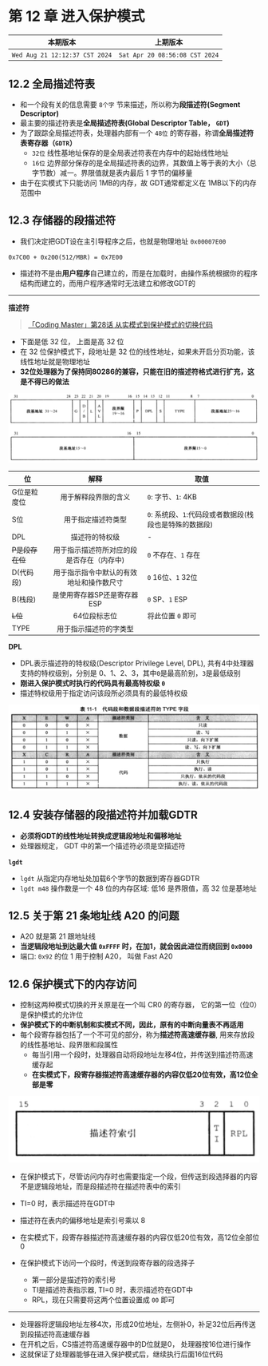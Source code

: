 # 第 12 章 进入保护模式

|本期版本|上期版本
|:---:|:---:|
`Wed Aug 21 12:12:37 CST 2024` | `Sat Apr 20 08:56:08 CST 2024`

## 12.2 全局描述符表

* 和一个段有关的信息需要 `8个字` 节来描述，所以称为**段描述符(Segment Descriptor)**
* 最主要的描述符表是**全局描述符表(Global Descriptor Table， `GDT`)**
* 为了跟踪全局描述符表，处理器内部有一个 `48位` 的寄存器，称谓**全局描述符表寄存器（`GDTR`）**
	* `32位` 线性基地址保存的是全局表述符表在内存中的起始线性地址
	* `16位` 边界部分保存的是全局描述符表的边界，其数值上等于表的大小（总字节数）减一。界限值就是表内最后 1 字节的偏移量
* 由于在实模式下只能访问 1MB的内存，故 GDT通常都定义在 1MB以下的内存范围中

## 12.3 存储器的段描述符


* 我们决定把GDT设在主引导程序之后，也就是物理地址 `0x00007E00` 

```
0x7C00 + 0x200(512/MBR) = 0x7E00
```

* 描述符不是由**用户程序**自己建立的，而是在加载时，由操作系统根据你的程序结构而建立的，而用户程序通常时无法建立和修改GDT的

---

**描述符**

> [「Coding Master」第28话 从实模式到保护模式的切换代码](https://www.youtube.com/watch?v=EkzleCAIdXg&list=PLLBMaJy_MOpM2xUPbjSBSib7hUUaaEGa6&index=30)

* 下面是低 32 位， 上面是高 32 位
* 在 32 位保护模式下，段地址是 32 位的线性地址，如果未开启分页功能，该线性地址就是物理地址
* **32位处理器为了保持同80286的兼容，只能在旧的描述符格式进行扩充，这是不得已的做法**



<img src="./01.png" />

位|解释|取值
---|:---:|---
G位是粒度位 | 用于解释段界限的含义 | `0`: 字节、`1`: 4KB
S位 | 用于指定描述符类型 | `0`: 系统段、`1`:代码段或者数据段(栈段也是特殊的数据段)
DPL | 描述符的特权级 | -
~~P是段存在位~~ | 用于指示描述符所对应的段是否存在（内存中) | `0` 不存在、`1` 存在
D(代码段) | 用于指示指令中默认的有效地址和操作数尺寸 | `0` 16位、`1` 32位
B(栈段) | 是使用寄存器SP还是寄存器ESP | `0` SP、`1` ESP
~~L位~~ | 64位段标志位 | 将此位置 `0` 即可
TYPE | 用于指示描述符的字类型

**DPL**

* DPL表示描述符的特权级(Descriptor Privilege Level, DPL), 共有4中处理器支持的特权级别，分别是 0、1、2、3，其中`0`是最高阶别，`3`是最低级别
* **刚进入保护模式时执行的代码具有最高特权级 `0`**
* 描述特权级用于指定访问该段所必须具有的最低特权级

<img src="./02.png" />



## 12.4 安装存储器的段描述符并加载GDTR

* **必须将GDT的线性地址转换成逻辑段地址和偏移地址**
* 处理器规定， GDT 中的第一个描述符必须是空描述符

**`lgdt`**

* `lgdt` 从指定内存地址处加载6个字节的数据到寄存器GDTR
* `lgdt m48` 操作数是一个 48 位的内存区域: 低16 是界限值，高 32 位是基地址

## 12.5 关于第 21 条地址线 A20 的问题

* A20 就是第 21 跟地址线
* **当逻辑段地址到达最大值 `0xFFFF` 时，在加1，就会因此进位而绕回到 `0x0000`**
* 端口: `0x92` 的位 1 用于控制 A20， 叫做 Fast A20


## 12.6 保护模式下的内存访问

* 控制这两种模式切换的开关原是在一个叫 CR0 的寄存器， 它的第一位（位0）是保护模式的允许位
* **保护模式下的中断机制和实模式不同，因此，原有的中断向量表不再适用**
* 每个段寄存器包括了一个不可见的部分，称为**描述符高速缓存器**, 用来存放段的线性基地址、段界限和段属性
	* 每当引用一个段时，处理器自动将段地址左移4位，并传送到描述符高速缓存起
	* **在实模式下，段寄存器描述符高速缓存器的内容仅低20位有效，高12位全部是零**


<img src="./03.png" />

* 在保护模式下，尽管访问内存时也需要指定一个段，但传送到段选择器的内容不是逻辑段地址，而是段描述符在描述符表中的索引
* TI=0 时，表示描述符在GDT中
* 描述符在表内的偏移地址是索引号乘以 8 


* 在实模式下，段寄存器描述符高速缓存器的内容仅低20位有效，高12位全部位0
* 在保护模式下访问一个段时，传送到段寄存器的段选择子
	* 第一部分是描述符的索引号
	* TI是描述符表指示器, TI=0 时，表示描述符在GDT中
	* RPL，现在只需要将这两个位置设置成 `00` 即可

---

* 处理器将逻辑段地址左移4次，形成20位地址，左侧补0，补足32位后再传送到段描述符高速缓存器
* 在开机之后，CS描述符高速缓存器中的D位就是0， 处理器按16位进行操作
* 这就保证了处理器能够在进入保护模式后，继续执行后面16位代码

